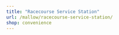 ```yaml
---
title: "Racecourse Service Station"
url: /mallow/racecourse-service-station/
shop: convenience
---
```

